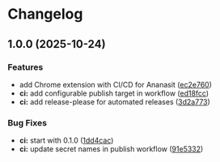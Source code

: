 # Changelog

## 1.0.0 (2025-10-24)


### Features

* add Chrome extension with CI/CD for Ananasit ([ec2e760](https://github.com/constructions-incongrues/musiques-incongrues-ananasit/commit/ec2e7603d9d9560383f1702ca4759bf834b62314))
* **ci:** add configurable publish target in workflow ([ed18fcc](https://github.com/constructions-incongrues/musiques-incongrues-ananasit/commit/ed18fcc5d5c3b5b2ba60748dd728037e007b1291))
* **ci:** add release-please for automated releases ([3d2a773](https://github.com/constructions-incongrues/musiques-incongrues-ananasit/commit/3d2a7739244e270e29e990ab8f12d0f38eb28082))


### Bug Fixes

* **ci:** start with 0.1.0 ([1dd4cac](https://github.com/constructions-incongrues/musiques-incongrues-ananasit/commit/1dd4caccccc9206463b1787a15c60b52047aeb26))
* **ci:** update secret names in publish workflow ([91e5332](https://github.com/constructions-incongrues/musiques-incongrues-ananasit/commit/91e5332589723106aed9307134ad26a6e77e5550))
